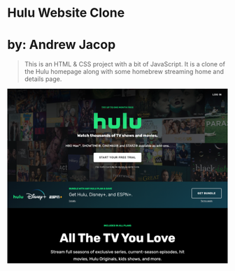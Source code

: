 # Hulu Website Clone

# by: Andrew Jacop

> This is an HTML & CSS project with a bit of JavaScript. It is a clone of the Hulu homepage along with some homebrew streaming home and details page.

![Hulu Clone](/src/index-img/screen.png "Hulu Clone")
